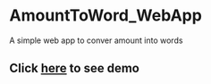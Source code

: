 # AmountToWord_WebApp
A simple web app to conver amount into words 
## Click [here](https://harshitanandd.blogspot.com/2022/12/amounttowords.html) to see demo

